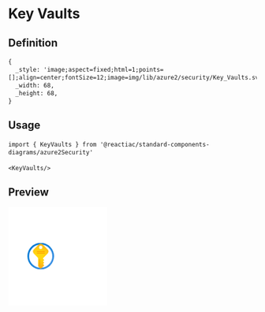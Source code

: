 # Key Vaults

## Definition

```
{
  _style: 'image;aspect=fixed;html=1;points=[];align=center;fontSize=12;image=img/lib/azure2/security/Key_Vaults.svg;strokeColor=none;',
  _width: 68,
  _height: 68,
}
```

## Usage

```
import { KeyVaults } from '@reactiac/standard-components-diagrams/azure2Security'

<KeyVaults/>
```

## Preview

<img src="./key-vaults.png" width="200"/>

